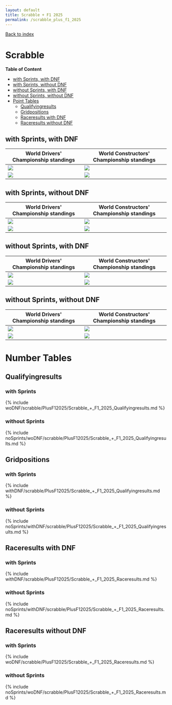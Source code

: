 ```yaml
---
layout: default
title: Scrabble + F1 2025
permalink: /scrabble_plus_f1_2025
---
```


[Back to index](/F1_2025_Different_Point_Systems/)

# Scrabble

**Table of Content**

- [with Sprints, with DNF](/F1_2025_Different_Point_Systems/scrabble_plus_f1_2025#ww)
- [with Sprints, without DNF](/F1_2025_Different_Point_Systems/scrabble_plus_f1_2025#wn)
- [without Sprints, with DNF](/F1_2025_Different_Point_Systems/scrabble_plus_f1_2025#nw)
- [without Sprints, without DNF](/F1_2025_Different_Point_Systems/scrabble_plus_f1_2025#nn)
- [Point Tables](/F1_2025_Different_Point_Systems/scrabble_plus_f1_2025#tables)
  - [Qualifyingresults](/F1_2025_Different_Point_Systems/scrabble_plus_f1_2025#tq)
  - [Gridpositions](/F1_2025_Different_Point_Systems/scrabble_plus_f1_2025#tg)
  - [Raceresults with DNF](/F1_2025_Different_Point_Systems/scrabble_plus_f1_2025#tw)
  - [Raceresults without DNF](/F1_2025_Different_Point_Systems/scrabble_plus_f1_2025#tn)

## <a id="ww"></a> with Sprints, with DNF

| World Drivers' Championship standings | World Constructors' Championship standings |
| - | - |
| ![](/F1_2025_Different_Point_Systems/docs/assets/withDNF/scrabble/PlusF12025/Scrabble_+_F1_2025_Qualifyingresults.png) | ![](/F1_2025_Different_Point_Systems/docs/assets/withDNF/scrabble/PlusF12025/constructors_Scrabble_+_F1_2025_Qualifyingresults.png) |
| ![](/F1_2025_Different_Point_Systems/docs/assets/withDNF/scrabble/PlusF12025/Scrabble_+_F1_2025_Raceresults.png) | ![](/F1_2025_Different_Point_Systems/docs/assets/withDNF/scrabble/PlusF12025/constructors_Scrabble_+_F1_2025_Raceresults.png) |

## <a id="wn"></a> with Sprints, without DNF

| World Drivers' Championship standings | World Constructors' Championship standings |
| - | - |
| ![](/F1_2025_Different_Point_Systems/docs/assets/woDNF/scrabble/PlusF12025/Scrabble_+_F1_2025_Qualifyingresults.png) | ![](/F1_2025_Different_Point_Systems/docs/assets/woDNF/scrabble/PlusF12025/constructors_Scrabble_+_F1_2025_Qualifyingresults.png) |
| ![](/F1_2025_Different_Point_Systems/docs/assets/woDNF/scrabble/PlusF12025/Scrabble_+_F1_2025_Raceresults.png) | ![](/F1_2025_Different_Point_Systems/docs/assets/woDNF/scrabble/PlusF12025/constructors_Scrabble_+_F1_2025_Raceresults.png) |

## <a id="nw"></a> without Sprints, with DNF

| World Drivers' Championship standings | World Constructors' Championship standings |
| - | - |
| ![](/F1_2025_Different_Point_Systems/docs/assets/noSprints/withDNF/scrabble/PlusF12025/Scrabble_+_F1_2025_Qualifyingresults.png) | ![](/F1_2025_Different_Point_Systems/docs/assets/noSprints/withDNF/scrabble/PlusF12025/constructors_Scrabble_+_F1_2025_Qualifyingresults.png) |
| ![](/F1_2025_Different_Point_Systems/docs/assets/noSprints/withDNF/scrabble/PlusF12025/Scrabble_+_F1_2025_Raceresults.png) | ![](/F1_2025_Different_Point_Systems/docs/assets/noSprints/withDNF/scrabble/PlusF12025/constructors_Scrabble_+_F1_2025_Raceresults.png) |

## <a id="nn"></a> without Sprints, without DNF

| World Drivers' Championship standings | World Constructors' Championship standings |
| - | - |
| ![](/F1_2025_Different_Point_Systems/docs/assets/noSprints/woDNF/scrabble/PlusF12025/Scrabble_+_F1_2025_Qualifyingresults.png) | ![](/F1_2025_Different_Point_Systems/docs/assets/noSprints/woDNF/scrabble/PlusF12025/constructors_Scrabble_+_F1_2025_Qualifyingresults.png) |
| ![](/F1_2025_Different_Point_Systems/docs/assets/noSprints/woDNF/scrabble/PlusF12025/Scrabble_+_F1_2025_Raceresults.png) | ![](/F1_2025_Different_Point_Systems/docs/assets/noSprints/woDNF/scrabble/PlusF12025/constructors_Scrabble_+_F1_2025_Raceresults.png) |

# <a id="tables"></a> Number Tables

## <a id="tq"></a> Qualifyingresults

### with Sprints

{% include woDNF/scrabble/PlusF12025/Scrabble_+_F1_2025_Qualifyingresults.md %}

### without Sprints

{% include noSprints/woDNF/scrabble/PlusF12025/Scrabble_+_F1_2025_Qualifyingresults.md %}

## <a id="tg"></a> Gridpositions

### with Sprints

{% include withDNF/scrabble/PlusF12025/Scrabble_+_F1_2025_Qualifyingresults.md %}

### without Sprints

{% include noSprints/withDNF/scrabble/PlusF12025/Scrabble_+_F1_2025_Qualifyingresults.md %}

## <a id="tw"></a> Raceresults with DNF

### with Sprints

{% include withDNF/scrabble/PlusF12025/Scrabble_+_F1_2025_Raceresults.md %}

### without Sprints

{% include noSprints/withDNF/scrabble/PlusF12025/Scrabble_+_F1_2025_Raceresults.md %}

## <a id="tn"></a> Raceresults without DNF

### with Sprints

{% include woDNF/scrabble/PlusF12025/Scrabble_+_F1_2025_Raceresults.md %}

### without Sprints

{% include noSprints/woDNF/scrabble/PlusF12025/Scrabble_+_F1_2025_Raceresults.md %}
